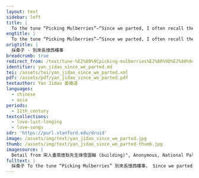 ```yaml
---
layout: text
sidebar: left
title: |
  To the tune “Picking Mulberries”—“Since we parted, I often recall the time in the western building” | 採桑子 · 別來長憶西樓事
engtitle: |
  To the tune “Picking Mulberries”—“Since we parted, I often recall the time in the western building”
origtitle: |
  採桑子 · 別來長憶西樓事
breadcrumb: true
redirect_from: /text/tune-%E2%80%9Cpicking-mulberries%E2%80%9D%E2%80%94%E2%80%9C-we-parted-i-often-recall-time-western-building%E2%80%9D
identifier: yan_jidao_since_we_parted.md
tei: /assets/tei/yan_jidao_since_we_parted.xml
pdf: /assets/pdf/yan_jidao_since_we_parted.pdf
textauthor: Yan Jidao 晏幾道
languages:
  - chinese
  - asia
periods:
  - 11th_century
textcollections:
  - love-lust-longing
  - love-songs
sdr: 'https://purl.stanford.edu/druid'
image: /assets/img/text/yan_jidao_since_we_parted.jpg
thumb: /assets/img/text/yan_jidao_since_we_parted-thumb.jpg
imagesource: |
  Detail from 宋人畫南唐耿先生煉雪圖軸 (building)", Anonymous, National Palace Museum, Accession Number: K2A000172N000000000PAA [Public Domain]
fulltext: |
  採桑子 To the tune “Picking Mulberries” 別來長憶西樓事， Since we parted, I often recall the time in the western buildingSee Introduction for a discussion of the image of the “western building” (西樓). 結遍蘭襟。 when we tied orchids to each other’s lapels.Tying orchids to each other’s lapel is a token of love and intimacy. 遺恨重尋。 Searching the past, I end up with regrets; 弦斷相如綠綺琴。 the strings of Sima Xiangru’s Green Brocade are snapped.Sima Xiangru 司馬相如 (179 BCE – 117 BCE), an outstanding rhapsody writer and zither player, was also known for the ideal love between him and his wife, who had great literary talent as well. "The Green Brocade" was the name of Sima Xiangru’s famous zither which he played to court her. The snapped strings of the zither imply that the intimate bond has been broken. 何時一枕逍遙夜， When will we be able to share the pillow again and have a night of joy, 細話初心。 to talk in detail about our feelings like when we were first together? 若問如今。 If she asks me about my feelings towards her now, 也似當時著意深。 I will tell her that my love is as deep as it was then.
---
```


